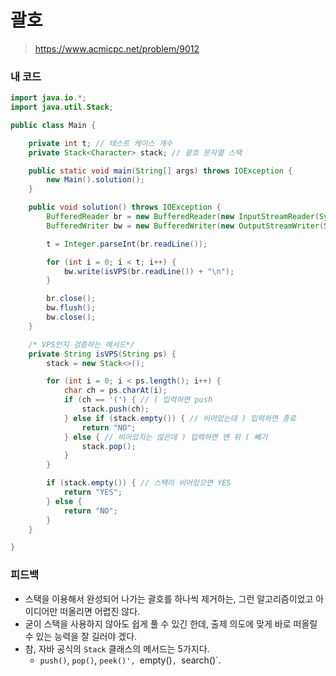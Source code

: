 # 괄호

> https://www.acmicpc.net/problem/9012

### 내 코드

```java
import java.io.*;
import java.util.Stack;

public class Main {

    private int t; // 테스트 케이스 개수
    private Stack<Character> stack; // 괄호 문자열 스택

    public static void main(String[] args) throws IOException {
        new Main().solution();
    }

    public void solution() throws IOException {
        BufferedReader br = new BufferedReader(new InputStreamReader(System.in));
        BufferedWriter bw = new BufferedWriter(new OutputStreamWriter(System.out));

        t = Integer.parseInt(br.readLine());

        for (int i = 0; i < t; i++) {
            bw.write(isVPS(br.readLine()) + "\n");
        }

        br.close();
        bw.flush();
        bw.close();
    }

    /* VPS인지 검증하는 메서드*/
    private String isVPS(String ps) {
        stack = new Stack<>();

        for (int i = 0; i < ps.length(); i++) {
            char ch = ps.charAt(i);
            if (ch == '(') { // ( 입력하면 push
                stack.push(ch);
            } else if (stack.empty()) { // 비어있는데 ) 입력하면 종료
                return "NO";
            } else { // 비어있지는 않은데 ) 입력하면 맨 위 ( 빼기
                stack.pop();
            }
        }

        if (stack.empty()) { // 스택이 비어있으면 YES
            return "YES";
        } else {
            return "NO";
        }
    }

}
```

### 피드백

- 스택을 이용해서 완성되어 나가는 괄호를 하나씩 제거하는, 그런 알고리즘이었고 아이디어만 떠올리면 어렵진 않다.
- 굳이 스택을 사용하지 않아도 쉽게 풀 수 있긴 한데, 출제 의도에 맞게 바로 떠올릴 수 있는 능력을 잘 길러야 겠다.
- 참, 자바 공식의 `Stack` 클래스의 메서드는 5가지다.
    - `push()`, `pop()`, `peek()', `empty()`, `search()`.